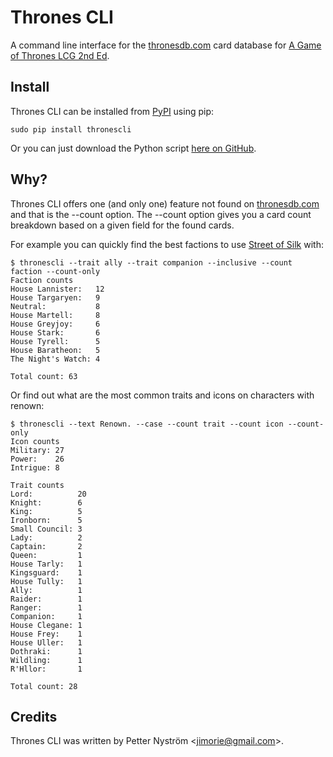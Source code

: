 Thrones CLI
===========

A command line interface for the [thronesdb.com](http://thronesdb.com/) card database for [A Game of Thrones LCG 2nd Ed](https://www.fantasyflightgames.com/en/products/a-game-of-thrones-the-card-game-second-edition/).

Install
-------

Thrones CLI can be installed from [PyPI](https://pypi.python.org/pypi/thronescli) using pip:

    sudo pip install thronescli

Or you can just download the Python script [here on GitHub](https://raw.githubusercontent.com/jimorie/thronescli/master/thronescli/thronescli.py).

Why?
----

Thrones CLI offers one (and only one) feature not found on [thronesdb.com](http://thronesdb.com/) and that is the --count option. The --count option gives you a card count breakdown based on a given field for the found cards.

For example you can quickly find the best factions to use [Street of Silk](http://thronesdb.com/card/02118) with:

    $ thronescli --trait ally --trait companion --inclusive --count faction --count-only
    Faction counts
    House Lannister:   12
    House Targaryen:   9
    Neutral:           8
    House Martell:     8
    House Greyjoy:     6
    House Stark:       6
    House Tyrell:      5
    House Baratheon:   5
    The Night's Watch: 4

    Total count: 63

Or find out what are the most common traits and icons on characters with renown:

    $ thronescli --text Renown. --case --count trait --count icon --count-only
    Icon counts
    Military: 27
    Power:    26
    Intrigue: 8

    Trait counts
    Lord:          20
    Knight:        6
    King:          5
    Ironborn:      5
    Small Council: 3
    Lady:          2
    Captain:       2
    Queen:         1
    House Tarly:   1
    Kingsguard:    1
    House Tully:   1
    Ally:          1
    Raider:        1
    Ranger:        1
    Companion:     1
    House Clegane: 1
    House Frey:    1
    House Uller:   1
    Dothraki:      1
    Wildling:      1
    R'Hllor:       1

    Total count: 28

Credits
-------

Thrones CLI was written by Petter Nyström &lt;jimorie@gmail.com&gt;.
